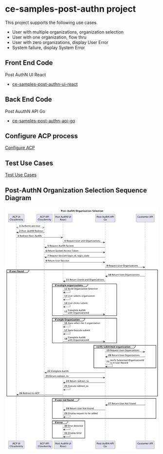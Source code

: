 # ce-samples-post-authn project

This project supports the following use cases.

- User with multiple organizations, organization selection
- User with one organization, flow thru
- User with zero organizations, display User Error
- System failure, display System Error

## Front End Code

Post AuthN UI React 

- [ce-samples-post-authn-ui-react](ce-samples-post-authn-ui-react/README-npm.md)

## Back End Code

Post AuuthN API Go

- [ce-samples-post-authn-api-go](ce-samples-post-authn-api-go/README.md)

## Configure ACP process

[Configure ACP](README-acp.md)

## Test Use Cases

[Test Use Cases](README-test.md)

## Post-AuthN Organization Selection Sequence Diagram

![Sequence Diagram](./ce-samples-post-authn-ui-react/docs/post-authn-flow.png)

